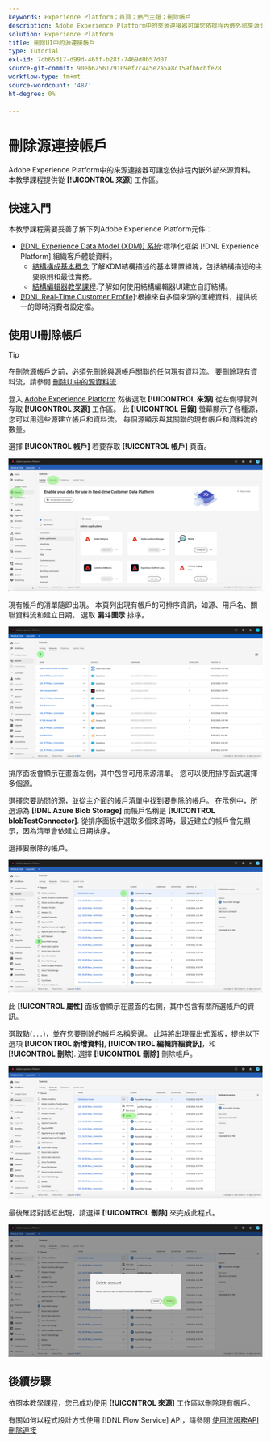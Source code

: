 ```yaml
---
keywords: Experience Platform；首頁；熱門主題；刪除帳戶
description: Adobe Experience Platform中的來源連接器可讓您依排程內嵌外部來源資料。 本教學課程提供從來源工作區刪除帳戶的步驟。
solution: Experience Platform
title: 刪除UI中的源連接帳戶
type: Tutorial
exl-id: 7cb65d17-d99d-46ff-b28f-7469d0b57d07
source-git-commit: 90eb6256179109ef7c445e2a5a8c159fb6cbfe28
workflow-type: tm+mt
source-wordcount: '487'
ht-degree: 0%

---
```


# 刪除源連接帳戶

Adobe Experience Platform中的來源連接器可讓您依排程內嵌外部來源資料。 本教學課程提供從 **[!UICONTROL 來源]** 工作區。

## 快速入門

本教學課程需要妥善了解下列Adobe Experience Platform元件：

- [[!DNL Experience Data Model (XDM)] 系統](../../../xdm/home.md):標準化框架 [!DNL Experience Platform] 組織客戶體驗資料。
   - [結構構成基本概念](../../../xdm/schema/composition.md):了解XDM結構描述的基本建置組塊，包括結構描述的主要原則和最佳實務。
   - [結構編輯器教學課程](../../../xdm/tutorials/create-schema-ui.md):了解如何使用結構編輯器UI建立自訂結構。
- [[!DNL Real-Time Customer Profile]](../../../profile/home.md):根據來自多個來源的匯總資料，提供統一的即時消費者設定檔。

## 使用UI刪除帳戶

>[!TIP]
>
>在刪除源帳戶之前，必須先刪除與源帳戶關聯的任何現有資料流。 要刪除現有資料流，請參閱 [刪除UI中的源資料流](./delete.md).

登入 [Adobe Experience Platform](https://platform.adobe.com) 然後選取 **[!UICONTROL 來源]** 從左側導覽列存取 **[!UICONTROL 來源]** 工作區。 此 **[!UICONTROL 目錄]** 螢幕顯示了各種源，您可以用這些源建立帳戶和資料流。 每個源顯示與其關聯的現有帳戶和資料流的數量。

選擇 **[!UICONTROL 帳戶]** 若要存取 **[!UICONTROL 帳戶]** 頁面。

![catalog-accounts](../../images/tutorials/delete-accounts/catalog.png)

現有帳戶的清單隨即出現。 本頁列出現有帳戶的可排序資訊，如源、用戶名、關聯資料流和建立日期。 選取 **漏斗圖示** 排序。

![dataflows-list](../../images/tutorials/delete-accounts/accounts.png)

排序面板會顯示在畫面左側，其中包含可用來源清單。 您可以使用排序函式選擇多個源。

選擇您要訪問的源，並從主介面的帳戶清單中找到要刪除的帳戶。 在示例中，所選源為 **[!DNL Azure Blob Storage]** 而帳戶名稱是 **[!UICONTROL blobTestConnector]**. 從排序面板中選取多個來源時，最近建立的帳戶會先顯示，因為清單會依建立日期排序。

選擇要刪除的帳戶。

![dataflows sort](../../images/tutorials/delete-accounts/sort.png)

此 **[!UICONTROL 屬性]** 面板會顯示在畫面的右側，其中包含有關所選帳戶的資訊。

選取點(`...`)，並在您要刪除的帳戶名稱旁邊。 此時將出現彈出式面板，提供以下選項 **[!UICONTROL 新增資料]**, **[!UICONTROL 編輯詳細資訊]**，和 **[!UICONTROL 刪除]**. 選擇 **[!UICONTROL 刪除]** 刪除帳戶。

![dataflows sort](../../images/tutorials/delete-accounts/delete.png)

最後確認對話框出現，請選擇 **[!UICONTROL 刪除]** 來完成此程式。

![刪除](../../images/tutorials/delete-accounts/confirm.png)

## 後續步驟

依照本教學課程，您已成功使用 **[!UICONTROL 來源]** 工作區以刪除現有帳戶。

有關如何以程式設計方式使用 [!DNL Flow Service] API，請參閱 [使用流服務API刪除連接](../../tutorials/api/delete.md)
